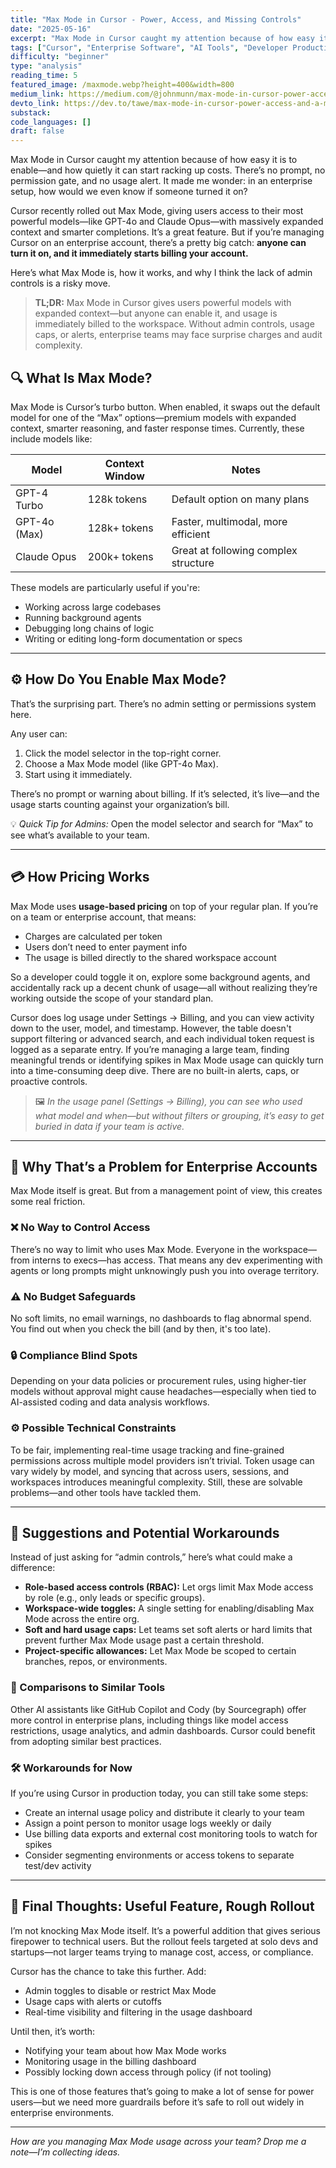 ```yaml
---
title: "Max Mode in Cursor - Power, Access, and Missing Controls"
date: "2025-05-16"
excerpt: "Max Mode in Cursor caught my attention because of how easy it is to enable — and how quietly it can start racking up costs. There’s no prompt, no permission gate, and no usage alert. Cursor recently…"
tags: ["Cursor", "Enterprise Software", "AI Tools", "Developer Productivity", "Software Engineering"]
difficulty: "beginner"
type: "analysis"
reading_time: 5
featured_image: /maxmode.webp?height=400&width=800
medium_link: https://medium.com/@johnmunn/max-mode-in-cursor-power-access-and-missing-controls-e28f3c164409
devto_link: https://dev.to/tawe/max-mode-in-cursor-power-access-and-a-missing-control-panel-4k21
substack:
code_languages: []
draft: false
---
```

Max Mode in Cursor caught my attention because of how easy it is to enable—and how quietly it can start racking up costs. There’s no prompt, no permission gate, and no usage alert. It made me wonder: in an enterprise setup, how would we even know if someone turned it on?

Cursor recently rolled out Max Mode, giving users access to their most powerful models—like GPT-4o and Claude Opus—with massively expanded context and smarter completions. It’s a great feature. But if you’re managing Cursor on an enterprise account, there’s a pretty big catch: **anyone can turn it on, and it immediately starts billing your account.**

Here’s what Max Mode is, how it works, and why I think the lack of admin controls is a risky move.

> **TL;DR:** Max Mode in Cursor gives users powerful models with expanded context—but anyone can enable it, and usage is immediately billed to the workspace. Without admin controls, usage caps, or alerts, enterprise teams may face surprise charges and audit complexity.


## 🔍 What Is Max Mode?

Max Mode is Cursor’s turbo button. When enabled, it swaps out the default model for one of the “Max” options—premium models with expanded context, smarter reasoning, and faster response times. Currently, these include models like:

|Model|Context Window|Notes|
|---|---|---|
|GPT-4 Turbo|128k tokens|Default option on many plans|
|GPT-4o (Max)|128k+ tokens|Faster, multimodal, more efficient|
|Claude Opus|200k+ tokens|Great at following complex structure|

These models are particularly useful if you're:

 - Working across large codebases
 - Running background agents
 - Debugging long chains of logic
 - Writing or editing long-form documentation or specs

---

## ⚙️ How Do You Enable Max Mode?

That’s the surprising part. There’s no admin setting or permissions system here.

Any user can:

1. Click the model selector in the top-right corner.
2. Choose a Max Mode model (like GPT-4o Max).
3. Start using it immediately.

There’s no prompt or warning about billing. If it’s selected, it’s live—and the usage starts counting against your organization’s bill.

💡 _Quick Tip for Admins:_ Open the model selector and search for “Max” to see what’s available to your team.

---

## 💳 How Pricing Works

Max Mode uses **usage-based pricing** on top of your regular plan. If you’re on a team or enterprise account, that means:

- Charges are calculated per token
- Users don’t need to enter payment info
- The usage is billed directly to the shared workspace account

So a developer could toggle it on, explore some background agents, and accidentally rack up a decent chunk of usage—all without realizing they’re working outside the scope of your standard plan.

Cursor does log usage under Settings → Billing, and you can view activity down to the user, model, and timestamp. However, the table doesn't support filtering or advanced search, and each individual token request is logged as a separate entry. If you’re managing a large team, finding meaningful trends or identifying spikes in Max Mode usage can quickly turn into a time-consuming deep dive. There are no built-in alerts, caps, or proactive controls.

> 🖼️ _In the usage panel (Settings → Billing), you can see who used what model and when—but without filters or grouping, it’s easy to get buried in data if your team is active._

---

## 🧭 Why That’s a Problem for Enterprise Accounts

Max Mode itself is great. But from a management point of view, this creates some real friction.

### ❌ No Way to Control Access

There’s no way to limit who uses Max Mode. Everyone in the workspace—from interns to execs—has access. That means any dev experimenting with agents or long prompts might unknowingly push you into overage territory.

### ⚠️ No Budget Safeguards

No soft limits, no email warnings, no dashboards to flag abnormal spend. You find out when you check the bill (and by then, it's too late).

### 🔒 Compliance Blind Spots

Depending on your data policies or procurement rules, using higher-tier models without approval might cause headaches—especially when tied to AI-assisted coding and data analysis workflows.

### ⚙️ Possible Technical Constraints

To be fair, implementing real-time usage tracking and fine-grained permissions across multiple model providers isn’t trivial. Token usage can vary widely by model, and syncing that across users, sessions, and workspaces introduces meaningful complexity. Still, these are solvable problems—and other tools have tackled them.

---

## 🔧 Suggestions and Potential Workarounds

Instead of just asking for “admin controls,” here’s what could make a difference:

- **Role-based access controls (RBAC):** Let orgs limit Max Mode access by role (e.g., only leads or specific groups).
- **Workspace-wide toggles:** A single setting for enabling/disabling Max Mode across the entire org.
- **Soft and hard usage caps:** Let teams set soft alerts or hard limits that prevent further Max Mode usage past a certain threshold.
- **Project-specific allowances:** Let Max Mode be scoped to certain branches, repos, or environments.

### 🔁 Comparisons to Similar Tools

Other AI assistants like GitHub Copilot and Cody (by Sourcegraph) offer more control in enterprise plans, including things like model access restrictions, usage analytics, and admin dashboards. Cursor could benefit from adopting similar best practices.

### 🛠️ Workarounds for Now

If you’re using Cursor in production today, you can still take some steps:

- Create an internal usage policy and distribute it clearly to your team
- Assign a point person to monitor usage logs weekly or daily
- Use billing data exports and external cost monitoring tools to watch for spikes
- Consider segmenting environments or access tokens to separate test/dev activity

---

## 📝 Final Thoughts: Useful Feature, Rough Rollout

I’m not knocking Max Mode itself. It’s a powerful addition that gives serious firepower to technical users. But the rollout feels targeted at solo devs and startups—not larger teams trying to manage cost, access, or compliance.

Cursor has the chance to take this further. Add:

- Admin toggles to disable or restrict Max Mode
- Usage caps with alerts or cutoffs    
- Real-time visibility and filtering in the usage dashboard

Until then, it’s worth:

- Notifying your team about how Max Mode works
- Monitoring usage in the billing dashboard
- Possibly locking down access through policy (if not tooling)

This is one of those features that’s going to make a lot of sense for power users—but we need more guardrails before it’s safe to roll out widely in enterprise environments.

---

_How are you managing Max Mode usage across your team? Drop me a note—I’m collecting ideas._